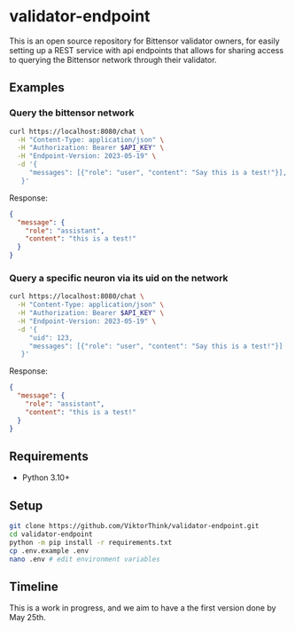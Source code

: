 # validator-endpoint

This is an open source repository for Bittensor validator owners, for easily setting
up a REST service with api endpoints that allows for sharing access to querying the Bittensor
network through their validator.

## Examples

### Query the bittensor network

```bash
curl https://localhost:8080/chat \
  -H "Content-Type: application/json" \
  -H "Authorization: Bearer $API_KEY" \
  -H "Endpoint-Version: 2023-05-19" \
  -d '{
     "messages": [{"role": "user", "content": "Say this is a test!"}],
   }'
```

Response:

```json
{
  "message": {
    "role": "assistant",
    "content": "this is a test!"
  }
}
```

### Query a specific neuron via its uid on the network

```bash
curl https://localhost:8080/chat \
  -H "Content-Type: application/json" \
  -H "Authorization: Bearer $API_KEY" \
  -H "Endpoint-Version: 2023-05-19" \
  -d '{
     "uid": 123,
     "messages": [{"role": "user", "content": "Say this is a test!"}]
   }'
```

Response:

```json
{
  "message": {
    "role": "assistant",
    "content": "this is a test!"
  }
}
```

## Requirements

- Python 3.10+

## Setup

```bash
git clone https://github.com/ViktorThink/validator-endpoint.git
cd validator-endpoint
python -m pip install -r requirements.txt
cp .env.example .env
nano .env # edit environment variables

```

## Timeline

This is a work in progress, and we aim to have a the first version done by May 25th.

